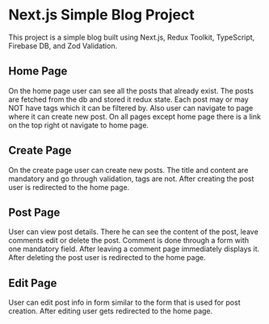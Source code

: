 # Next.js Simple Blog Project

This project is a simple blog built using Next.js, Redux Toolkit, TypeScript, Firebase DB, and Zod Validation.

## Home Page

On the home page user can see all the posts that already exist. The posts are fetched from the db and stored it redux state. Each post may or may NOT have tags which it can be filtered by. Also user can navigate to page where it can create new post. On all pages except home page there is a link on the top right ot navigate to home page.

## Create Page

On the create page user can create new posts. The title and content are mandatory and go through validation, tags are not. After creating the post user is redirected to the home page.

## Post Page

User can view post details. There he can see the content of the post, leave comments edit or delete the post. Comment is done through a form with one mandatory field. After leaving a comment page immediately displays it. After deleting the post user is redirected to the home page.

## Edit Page

User can edit post info in form similar to the form that is used for post creation. After editing user gets redirected to the home page.
